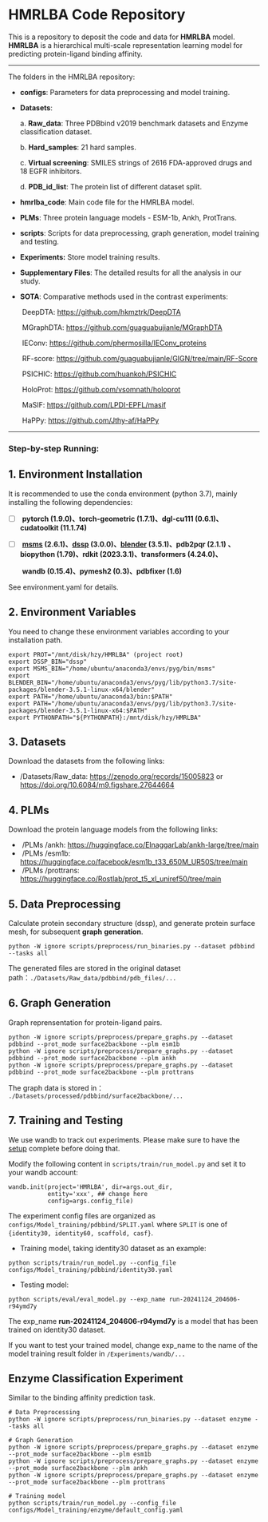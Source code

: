 # **HMRLBA** Code Repository

This is a repository to deposit the code and data for **HMRLBA** model. **HMRLBA** is a hierarchical multi-scale representation learning model for predicting protein-ligand binding affinity.

---

The folders in the HMRLBA repository:

- **configs**: Parameters for data preprocessing and model training.

- **Datasets**: 

  a. **Raw_data**: Three PDBbind v2019 benchmark  datasets and Enzyme classification dataset.

  b. **Hard_samples**: 21 hard samples.

  c. **Virtual screening**: SMILES strings of 2616 FDA-approved drugs and 18 EGFR inhibitors.

  d. **PDB_id_list**: The protein list of different dataset split.

- **hmrlba_code**: Main code file for the HMRLBA model.

- **PLMs**: Three protein language models - ESM-1b, Ankh, ProtTrans.

- **scripts**: Scripts for data preprocessing, graph generation, model training and testing.

- **Experiments:** Store model training results.

- **Supplementary Files**: The detailed results for all the analysis in our study.

- **SOTA**: Comparative methods used in the contrast experiments:

  ​	DeepDTA: https://github.com/hkmztrk/DeepDTA

  ​	MGraphDTA: https://github.com/guaguabujianle/MGraphDTA

  ​	IEConv: https://github.com/phermosilla/IEConv_proteins

  ​	RF-score: https://github.com/guaguabujianle/GIGN/tree/main/RF-Score

  ​	PSICHIC: https://github.com/huankoh/PSICHIC

  ​	HoloProt: https://github.com/vsomnath/holoprot

  ​	MaSIF: https://github.com/LPDI-EPFL/masif
  
  ​	HaPPy: https://github.com/Jthy-af/HaPPy

---



### **Step-by-step Running:**

## 1. Environment Installation

It is recommended to use the conda environment (python 3.7), mainly installing the following dependencies:

- [ ] ​		**pytorch (1.9.0)、torch-geometric (1.7.1)、dgl-cu111 (0.6.1)、cudatoolkit (11.1.74)**

- [ ] ​		**[msms](http://mgltools.scripps.edu/packages/MSMS/) (2.6.1)、[dssp](https://swift.cmbi.umcn.nl/gv/dssp/) (3.0.0)、[blender](https://www.blender.org/) (3.5.1)、pdb2pqr (2.1.1) 、biopython (1.79)、rdkit (2023.3.1)、transformers (4.24.0)、**

  ​		**wandb (0.15.4)、pymesh2 (0.3)、pdbfixer (1.6)**

See environment.yaml for details.




## 2. Environment Variables

You need to change these environment variables according to your installation path.

```
export PROT="/mnt/disk/hzy/HMRLBA" (project root)
export DSSP_BIN="dssp"
export MSMS_BIN="/home/ubuntu/anaconda3/envs/pyg/bin/msms"
export BLENDER_BIN="/home/ubuntu/anaconda3/envs/pyg/lib/python3.7/site-packages/blender-3.5.1-linux-x64/blender"
export PATH="/home/ubuntu/anaconda3/bin:$PATH"
export PATH="/home/ubuntu/anaconda3/envs/pyg/lib/python3.7/site-packages/blender-3.5.1-linux-x64:$PATH"
export PYTHONPATH="${PYTHONPATH}:/mnt/disk/hzy/HMRLBA"
```



## 3. Datasets

Download the datasets from the following links:

-  /Datasets/Raw_data:  https://zenodo.org/records/15005823 or https://doi.org/10.6084/m9.figshare.27644664

  

## 4. PLMs

Download the protein language models from the following links:

- ​		/PLMs /ankh:  https://huggingface.co/ElnaggarLab/ankh-large/tree/main
- ​		/PLMs /esm1b:  https://huggingface.co/facebook/esm1b_t33_650M_UR50S/tree/main
- ​		/PLMs /prottrans:  https://huggingface.co/Rostlab/prot_t5_xl_uniref50/tree/main



## 5. Data Preprocessing

Calculate protein secondary structure (dssp), and generate protein surface mesh, for subsequent **graph** **generation**.

```
python -W ignore scripts/preprocess/run_binaries.py --dataset pdbbind --tasks all
```

The generated files are stored in the original dataset path：`./Datasets/Raw_data/pdbbind/pdb_files/...`



## 6.  Graph Generation

Graph reprensentation for protein-ligand pairs.

```
python -W ignore scripts/preprocess/prepare_graphs.py --dataset pdbbind --prot_mode surface2backbone --plm esm1b
python -W ignore scripts/preprocess/prepare_graphs.py --dataset pdbbind --prot_mode surface2backbone --plm ankh
python -W ignore scripts/preprocess/prepare_graphs.py --dataset pdbbind --prot_mode surface2backbone --plm prottrans
```

The graph data is stored in： `./Datasets/processed/pdbbind/surface2backbone/...`



## 7.  Training and Testing

We use wandb to track out experiments. Please make sure to have the [setup](https://docs.wandb.ai/quickstart) complete before doing that.

Modify the following content in `scripts/train/run_model.py` and set it to your wandb account:

```
wandb.init(project='HMRLBA', dir=args.out_dir,
           entity='xxx', ## change here
           config=args.config_file)
```

The experiment config files are organized as `configs/Model_training/pdbbind/SPLIT.yaml` where `SPLIT` is one of `{identity30, identity60, scaffold, casf}`.

- Training model, taking identity30 dataset as an example:


```
python scripts/train/run_model.py --config_file configs/Model_training/pdbbind/identity30.yaml
```

- Testing model:

```
python scripts/eval/eval_model.py --exp_name run-20241124_204606-r94ymd7y
```

The exp_name **run-20241124_204606-r94ymd7y** is a model that has been trained on identity30 dataset.

If you want to test your trained model, change exp_name to the name of the model training result folder in `/Experiments/wandb/...`



## Enzyme Classification Experiment

Similar to the binding affinity prediction task.

```
# Data Preprocessing
python -W ignore scripts/preprocess/run_binaries.py --dataset enzyme --tasks all

# Graph Generation
python -W ignore scripts/preprocess/prepare_graphs.py --dataset enzyme --prot_mode surface2backbone --plm esm1b
python -W ignore scripts/preprocess/prepare_graphs.py --dataset enzyme --prot_mode surface2backbone --plm ankh
python -W ignore scripts/preprocess/prepare_graphs.py --dataset enzyme --prot_mode surface2backbone --plm prottrans

# Training model
python scripts/train/run_model.py --config_file configs/Model_training/enzyme/default_config.yaml
```

